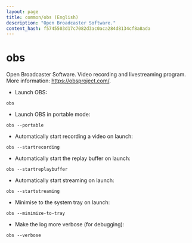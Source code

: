 ```yaml
---
layout: page
title: common/obs (English)
description: "Open Broadcaster Software."
content_hash: f5745503d17c7082d3ac0aca284d8134cf8a8ada
---
```

# obs

Open Broadcaster Software.
Video recording and livestreaming program.
More information: <https://obsproject.com/>.

- Launch OBS:

`obs`

- Launch OBS in portable mode:

`obs --portable`

- Automatically start recording a video on launch:

`obs --startrecording`

- Automatically start the replay buffer on launch:

`obs --startreplaybuffer`

- Automatically start streaming on launch:

`obs --startstreaming`

- Minimise to the system tray on launch:

`obs --minimize-to-tray`

- Make the log more verbose (for debugging):

`obs --verbose`
